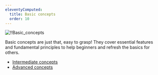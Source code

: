 ```yaml
---
eleventyComputed:
  title: Basic concepts
  order: 10
---
```


![!!Basic_concepts](https://webdevolutions.blob.core.windows.net/docs/en/rdm/windows/RDMWin6192.jpg) 

Basic concepts are just that, easy to grasp! They cover essential features and fundamental principles to help beginners and refresh the basics for others.

* [Intermediate concepts](/rdm/windows/concepts/intermediate-concepts/)
* [Advanced concepts](/rdm/windows/concepts/advanced-concepts/)
